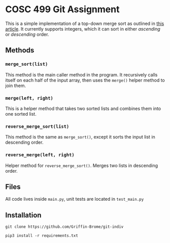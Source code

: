 # COSC 499 Git Assignment

This is a simple implementation of a top-down merge sort as outlined in [this article](https://en.wikipedia.org/wiki/Merge_sort#Top-down_implementation_using_lists). It currently supports integers, which it can sort in either _ascending_ or _descending_ order.

## Methods

### `merge_sort(list)`

This method is the main caller method in the program. It recursively calls itself on each half of the input array, then uses the `merge()` helper method to join them.

### `merge(left, right)`

This is a helper method that takes two sorted lists and combines them into one sorted list.

### `reverse_merge_sort(list)`

This method is the same as `merge_sort()`, except it sorts the input list in descending order.

### `reverse_merge(left, right)`

Helper method for `reverse_merge_sort()`. Merges two lists in descending order.

## Files

All code lives inside `main.py`, unit tests are located in `test_main.py`

## Installation

`git clone https://github.com/Griffin-Brome/git-indiv`

`pip3 install -r requirements.txt`
